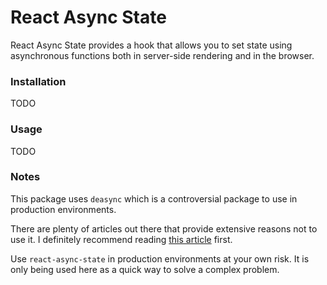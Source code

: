 # React Async State

React Async State provides a hook that allows you to set state using asynchronous functions both in server-side rendering and in the browser.

### Installation

TODO

### Usage

TODO

### Notes

This package uses `deasync` which is a controversial package to use in production environments.

There are plenty of articles out there that provide extensive reasons not to use it. I definitely recommend reading [this article](https://joecreager.com/5-reasons-to-avoid-deasync-for-node-js/) first.

Use `react-async-state` in production environments at your own risk. It is only being used here as a quick way to solve a complex problem.
